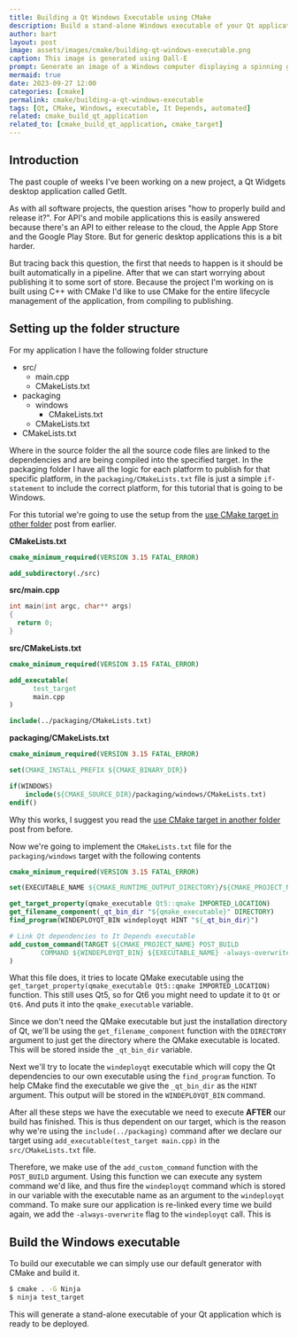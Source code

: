 ```yaml
---
title: Building a Qt Windows Executable using CMake
description: Build a stand-alone Windows executable of your Qt application using CMake.
author: bart
layout: post
image: assets/images/cmake/building-qt-windows-executable.png
caption: This image is generated using Dall-E
prompt: Generate an image of a Windows computer displaying a spinning gear which is connected to an application icon in minimalistic flat style
mermaid: true
date: 2023-09-27 12:00
categories: [cmake]
permalink: cmake/building-a-qt-windows-executable
tags: [Qt, CMake, Windows, executable, It Depends, automated]
related: cmake_build_qt_application
related_to: [cmake_build_qt_application, cmake_target]
---
```


## Introduction

The past couple of weeks I've been working on a new project, a Qt Widgets desktop application called GetIt.

As with all software projects, the question arises "how to properly build and release it?". For API's and mobile applications this is easily answered because there's an API to either release to the cloud, the Apple App Store and the Google Play Store. But for generic desktop applications this is a bit harder.

But tracing back this question, the first that needs to happen is it should be built automatically in a pipeline. After that we can start worrying about publishing it to some sort of store.
Because the project I'm working on is built using C++ with CMake I'd like to use CMake for the entire lifecycle management of the application, from compiling to publishing.

## Setting up the folder structure

For my application I have the following folder structure

* src/
  * main.cpp
  * CMakeLists.txt
* packaging
  * windows
    * CMakeLists.txt
  * CMakeLists.txt
* CMakeLists.txt

Where in the source folder the all the source code files are linked to the dependencies and are being compiled into the specified target.
In the packaging folder I have all the logic for each platform to publish for that specific platform, in the `packaging/CMakeLists.txt` file is just a simple `if-statement` to include the correct platform, for this tutorial that is going to be Windows.

For this tutorial we're going to use the setup from the [use CMake target in other folder](2023-09-13-use-cmake-target-in-another-folder.md) post from earlier.

__CMakeLists.txt__
```cmake
cmake_minimum_required(VERSION 3.15 FATAL_ERROR)

add_subdirectory(./src)
```

__src/main.cpp__
```cpp
int main(int argc, char** args)
{
  return 0;
}
```

__src/CMakeLists.txt__
```cmake
cmake_minimum_required(VERSION 3.15 FATAL_ERROR)

add_executable(
      test_target
      main.cpp
)

include(../packaging/CMakeLists.txt)
```

__packaging/CMakeLists.txt__
```cmake
cmake_minimum_required(VERSION 3.15 FATAL_ERROR)

set(CMAKE_INSTALL_PREFIX ${CMAKE_BINARY_DIR})

if(WINDOWS)
    include(${CMAKE_SOURCE_DIR}/packaging/windows/CMakeLists.txt)
endif()
```

Why this works, I suggest you read the [use CMake target in another folder](2023-09-13-use-cmake-target-in-another-folder.md) post from before.

Now we're going to implement the `CMakeLists.txt` file for the `packaging/windows` target with the following contents

```cmake
cmake_minimum_required(VERSION 3.15 FATAL_ERROR)

set(EXECUTABLE_NAME ${CMAKE_RUNTIME_OUTPUT_DIRECTORY}/${CMAKE_PROJECT_NAME}.exe)

get_target_property(qmake_executable Qt5::qmake IMPORTED_LOCATION)
get_filename_component(_qt_bin_dir "${qmake_executable}" DIRECTORY)
find_program(WINDEPLOYQT_BIN windeployqt HINT "${_qt_bin_dir}")

# Link Qt dependencies to It Depends executable
add_custom_command(TARGET ${CMAKE_PROJECT_NAME} POST_BUILD
        COMMAND ${WINDEPLOYQT_BIN} ${EXECUTABLE_NAME} -always-overwrite
)
```

What this file does, it tries to locate QMake executable using the `get_target_property(qmake_executable Qt5::qmake IMPORTED_LOCATION)` function. This still uses Qt5, so for Qt6 you might need to update it to `Qt` or `Qt6`.
And puts it into the `qmake_executable` variable.

Since we don't need the QMake executable but just the installation directory of Qt, we'll be using the `get_filename_component` function with the `DIRECTORY` argument to just get the directory where the QMake executable is located.
This will be stored inside the `_qt_bin_dir` variable.

Next we'll try to locate the `windeployqt` executable which will copy the Qt dependencies to our own executable using the `find_program` function. To help CMake find the executable we give the `_qt_bin_dir` as the `HINT` argument.
This output will be stored in the `WINDEPLOYQT_BIN` command.

After all these steps we have the executable we need to execute __AFTER__ our build has finished. This is thus dependent on our target, which is the reason why we're using the `include(../packaging)` command after we declare our target using `add_executable(test_target main.cpp)` in the `src/CMakeLists.txt` file.

Therefore, we make use of the `add_custom_command` function with the `POST_BUILD` argument. Using this function we can execute any system command we'd like, and thus fire the `windeployqt` command which is stored in our variable with the executable name as an argument to the `windeployqt` command.
To make sure our application is re-linked every time we build again, we add the `-always-overwrite` flag to the `windeployqt` call. This is 

## Build the Windows executable

To build our executable we can simply use our default generator with CMake and build it.

```bash
$ cmake . -G Ninja
$ ninja test_target
```

This will generate a stand-alone executable of your Qt application which is ready to be deployed.